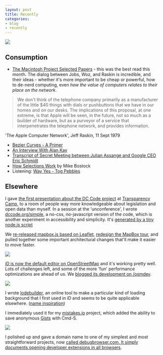```yaml
---
layout: post
title: Recently
categories:
- blog
- recently
---
```


[![](https://farm8.staticflickr.com/7287/8722367144_c483ff61f5_b.jpg)](https://secure.flickr.com/photos/tmcw/8722367144/)

## Consumption

* [The Macintosh Project Selected Papers](http://archive.org/details/bitsavers_applemacThlectedPapersFeb80_5957467) - this was the best read this month.
  The dialog between Jobs, Woz, and Raskin is incredible, and their ideas -
  whether it's more important to be cheap or powerful, how to de-nerd computing,
  even _how the value of computers relates to their place on the network_.

> We don't think of the telephone company primarily as a manufacturer of the
  little $40 things with dials or pushbuttons that we have in our homes and
  on our desks. The implications of this proposal, at one extreme, is that
  Apple will be seen, in the future, not so much as a builder of hardware,
  but as a purveyor of a service that interpenetrates the telephone network,
  and provides information.

<span class='image-credit'>'The Apple Computer Network', Jeff Raskin, 11 Sept 1979</span>

* [Bezier Curves - A Primer](http://pomax.github.io/bezierinfo/)
* [An Interview With Alan Kay](http://techland.time.com/2013/04/02/an-interview-with-computing-pioneer-alan-kay/)
* [Transcript of Secret Meeting between Julian Assange and Google CEO Eric Schmidt](http://wikileaks.org/Transcript-Meeting-Assange-Schmidt)
* [How Selections Work](http://bost.ocks.org/mike/selection/) by Mike Bostock
* Listening: [Way Yes - Tog Pebbles](http://wayyes.com/album/tog-pebbles)

## Elsewhere

I gave [the first presentation about the DC Code project](http://macwright.org/presentations/dccode/#0) at
[Transparency Camp](http://transparencycamp.org/), to a room of people way
more knowledgeable about legislation and open data than myself. In a session
at the 'unconference', I wrote [dccode.org/simple](http://dccode.org/simple/),
a no-css, no-javascript version of the code, which is another experiment
in accessibility and simplicity. It's [generated by a tiny node.js script](https://github.com/openlawdc/simple/blob/gh-pages/generate.js)

We [re-released mapbox.js based on Leaflet](http://mapbox.com/blog/mapbox-js-with-leaflet/),
[redesign the MapBox tour](http://mapbox.com/tour/), and pulled together some
important architectural changes that'll make it easier to move faster.

![](https://farm8.staticflickr.com/7387/8717953720_1bd3704f82_c.jpg)

[iD is now the default editor on OpenStreetMap](http://mapbox.com/blog/new-map-editor-launches-openstreetmap/)
and it's working pretty well. Lots of challenges left, and some of the more
'fun' performance optimizations are ahead of us. We [blogged its development on /osmdev](http://mapbox.com/osmdev/).

<a href='http://macwright.org/lodebuilder/'><img src='https://farm8.staticflickr.com/7331/8722257135_c4efb30f03_c.jpg' class='white-on-white' /></a>

I wrote [lodebuilder](http://macwright.org/lodebuilder/), an online tool
to make a particular kind of loading background that I first used in iD
and seems to be quite applicable elsewhere. ([name inspiration](https://en.wikipedia.org/wiki/Lode_Runner_2))

I immediately used it for my [mistakes.io](http://mistakes.io/) project,
which added the ability to save anonymous [Gists](https://gist.github.com/)
with Cmd-S.

<a href='http://debugbrowser.com/'><img class='white-on-white' src='https://farm8.staticflickr.com/7457/8722296335_8ef8c0c3a9_b.jpg' /></a>

I polished up and gave a domain name to one of my simplest and most straightforward
projects, now [called debugbrowser.com. It simply documents opening developer extensions in all browsers](http://debugbrowser.com/).
